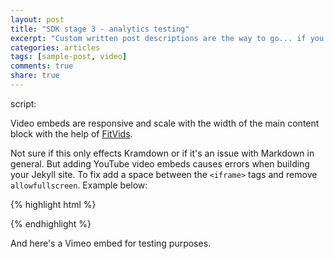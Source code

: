 ```yaml
---
layout: post
title: "SDK stage 3 - analytics testing"
excerpt: "Custom written post descriptions are the way to go... if you're not lazy."
categories: articles
tags: [sample-post, video]
comments: true
share: true
---
```


script:
<div class="apester-media" data-media-id="5977481bb671fc0e05e18d27" height="350"></div><script async src="http://static3.apester.com/"></script>
<!-- <div class="apester-media" data-media-id="5958ff923caf2f344d589aa1" height="350"></div><script async src="http://static3.apester.com/"></script> -->
<!-- <div class="apester-media" data-media-id="5967254ecaa6fe97768b8ca6" height="350"></div><script async src="http://static3.apester.com/"></script> -->



Video embeds are responsive and scale with the width of the main content block with the help of [FitVids](http://fitvidsjs.com/).

Not sure if this only effects Kramdown or if it's an issue with Markdown in general. But adding YouTube video embeds causes errors when building your Jekyll site. To fix add a space between the `<iframe>` tags and remove `allowfullscreen`. Example below:

{% highlight html %}

{% endhighlight %}

And here's a Vimeo embed for testing purposes.


